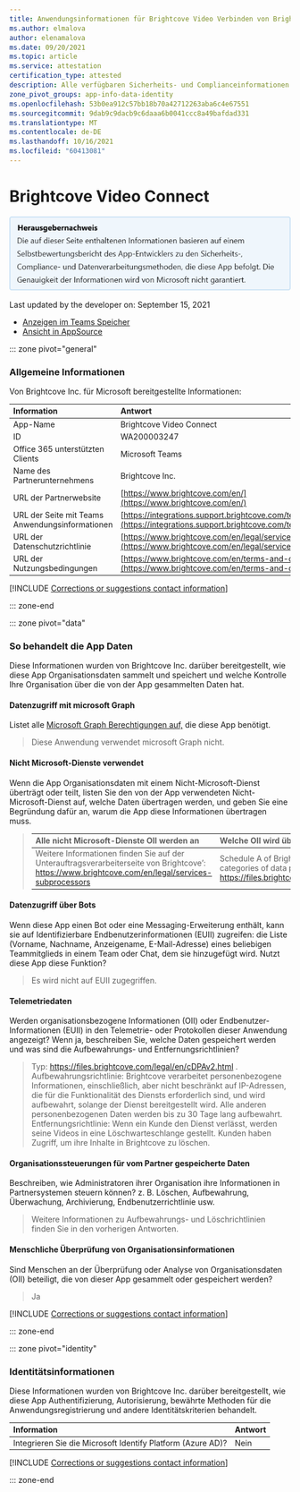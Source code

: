 ```yaml
---
title: Anwendungsinformationen für Brightcove Video Verbinden von Brightcove Inc.
ms.author: elmalova
author: elenamalova
ms.date: 09/20/2021
ms.topic: article
ms.service: attestation
certification_type: attested
description: Alle verfügbaren Sicherheits- und Complianceinformationen für Brightcove Video Verbinden, seine Datenverarbeitungsrichtlinien, Microsoft Cloud App Security App-Kataloginformationen und Sicherheits-/Complianceinformationen in der CSA STAR-Registrierung.
zone_pivot_groups: app-info-data-identity
ms.openlocfilehash: 53b0ea912c57bb18b70a42712263aba6c4e67551
ms.sourcegitcommit: 9dab9c9dacb9c6daaa6b0041ccc8a49bafdad331
ms.translationtype: MT
ms.contentlocale: de-DE
ms.lasthandoff: 10/16/2021
ms.locfileid: "60413081"
---
```

# <a name="brightcove-video-connect"></a>Brightcove Video Connect

<p></p>
<img alt="Publisher Attestation: The information on this page is based on a self-assessment report provided by the app developer on the security, compliance, and data handling practices followed by this app. Microsoft makes no guarantees regarding the accuracy of the information." src="../media/attested.png" width="650" />
<p>Last updated by the developer on: September 15, 2021</p>

* <a href="https://teams.microsoft.com/l/app/af7b350c-9e21-49a2-98b8-679327ed31c3" target="_blank">Anzeigen im Teams Speicher</a>
* <a href="https://appsource.microsoft.com/product/office/WA200003247" target="_blank">Ansicht in AppSource</a>

::: zone pivot="general"

### <a name="general-information"></a>Allgemeine Informationen

Von Brightcove Inc. für Microsoft bereitgestellte Informationen:

| **Information** | **Antwort** |
|:----------------|:-------------|
| App-Name | Brightcove Video Connect |
| ID | WA200003247 |
| Office 365 unterstützten Clients | Microsoft Teams |
| Name des Partnerunternehmens | Brightcove Inc. |
| URL der Partnerwebsite | [https://www.brightcove.com/en/](https://www.brightcove.com/en/) |
| URL der Seite mit Teams Anwendungsinformationen | [https://integrations.support.brightcove.com/teams/installat...](https://integrations.support.brightcove.com/teams/installation.html) |
| URL der Datenschutzrichtlinie | [https://www.brightcove.com/en/legal/services-privacy-policy](https://www.brightcove.com/en/legal/services-privacy-policy) |
| URL der Nutzungsbedingungen | [https://www.brightcove.com/en/terms-and-conditions/](https://www.brightcove.com/en/terms-and-conditions/) |

 [!INCLUDE [Corrections or suggestions contact information](../includes/corrections-or-suggestions.md)]

::: zone-end

::: zone pivot="data"

### <a name="how-the-app-handles-data"></a>So behandelt die App Daten

Diese Informationen wurden von Brightcove Inc. darüber bereitgestellt, wie diese App Organisationsdaten sammelt und speichert und welche Kontrolle Ihre Organisation über die von der App gesammelten Daten hat.

#### <a name="data-access-using-microsoft-graph"></a>Datenzugriff mit microsoft Graph

Listet alle [Microsoft Graph Berechtigungen auf,](https://docs.microsoft.com/graph/permissions-reference) die diese App benötigt.

>Diese Anwendung verwendet microsoft Graph nicht.


#### <a name="non-microsoft-services-used"></a>Nicht Microsoft-Dienste verwendet

Wenn die App Organisationsdaten mit einem Nicht-Microsoft-Dienst überträgt oder teilt, listen Sie den von der App verwendeten Nicht-Microsoft-Dienst auf, welche Daten übertragen werden, und geben Sie eine Begründung dafür an, warum die App diese Informationen übertragen muss.

>| **Alle nicht Microsoft-Dienste OII werden an** |  **Welche OII wird übertragen?** | **Begründung für die Übertragung von OII?** |
>|:-----------------------------------------------------|:------------------------------|:----------------------------------------|
>| Weitere Informationen finden Sie auf der Unterauftragsverarbeiterseite von Brightcove&#8217;: https://www.brightcove.com/en/legal/services-subprocessors | Schedule A of Brightcove&#8217;s DPA lists the categories of data processed: https://files.brightcove.com/legal/en/cDPAv2.html | Schedule A of Brightcove&#8217;dPA listet die Gründe für die Verarbeitung dieser Daten auf: https://files.brightcove.com/legal/en/cDPAv2.html |

#### <a name="data-access-via-bots"></a>Datenzugriff über Bots

Wenn diese App einen Bot oder eine Messaging-Erweiterung enthält, kann sie auf Identifizierbare Endbenutzerinformationen (EUII) zugreifen: die Liste (Vorname, Nachname, Anzeigename, E-Mail-Adresse) eines beliebigen Teammitglieds in einem Team oder Chat, dem sie hinzugefügt wird. Nutzt diese App diese Funktion?

>Es wird nicht auf EUII zugegriffen.


#### <a name="telemetry-data"></a>Telemetriedaten

Werden organisationsbezogene Informationen (OII) oder Endbenutzer-Informationen (EUII) in den Telemetrie- oder Protokollen dieser Anwendung angezeigt? Wenn ja, beschreiben Sie, welche Daten gespeichert werden und was sind die Aufbewahrungs- und Entfernungsrichtlinien?

>Typ: https://files.brightcove.com/legal/en/cDPAv2.html . Aufbewahrungsrichtlinie: Brightcove verarbeitet personenbezogene Informationen, einschließlich, aber nicht beschränkt auf IP-Adressen, die für die Funktionalität des Diensts erforderlich sind, und wird aufbewahrt, solange der Dienst bereitgestellt wird. Alle anderen personenbezogenen Daten werden bis zu 30 Tage lang aufbewahrt. Entfernungsrichtlinie: Wenn ein Kunde den Dienst verlässt, werden seine Videos in eine Löschwarteschlange gestellt. Kunden haben Zugriff, um ihre Inhalte in Brightcove zu löschen.

#### <a name="organizational-controls-for-data-stored-by-partner"></a>Organisationssteuerungen für vom Partner gespeicherte Daten

Beschreiben, wie Administratoren ihrer Organisation ihre Informationen in Partnersystemen steuern können? z. B. Löschen, Aufbewahrung, Überwachung, Archivierung, Endbenutzerrichtlinie usw.

>Weitere Informationen zu Aufbewahrungs- und Löschrichtlinien finden Sie in den vorherigen Antworten.

#### <a name="human-review-of-organizational-information"></a>Menschliche Überprüfung von Organisationsinformationen

Sind Menschen an der Überprüfung oder Analyse von Organisationsdaten (OII) beteiligt, die von dieser App gesammelt oder gespeichert werden?

>Ja

[!INCLUDE [Corrections or suggestions contact information](../includes/corrections-or-suggestions.md)]

::: zone-end


::: zone pivot="identity"

### <a name="identity-information"></a>Identitätsinformationen

Diese Informationen wurden von Brightcove Inc. darüber bereitgestellt, wie diese App Authentifizierung, Autorisierung, bewährte Methoden für die Anwendungsregistrierung und andere Identitätskriterien behandelt.

| **Information** | **Antwort** |
|:----------------|:-------------|
| Integrieren Sie die Microsoft Identify Platform (Azure AD)?  | Nein |

[!INCLUDE [Corrections or suggestions contact information](../includes/corrections-or-suggestions.md)]

::: zone-end


